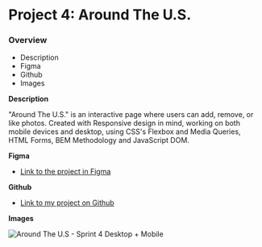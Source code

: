 # Project 4: Around The U.S.

### Overview

* Description
* Figma
* Github
* Images

**Description**

"Around The U.S." is an interactive page where users can add, remove, or like photos. Created with Responsive design in mind, working on both mobile devices and desktop, using CSS's Flexbox and Media Queries, HTML Forms, BEM Methodology and JavaScript DOM.

**Figma**

* [Link to the project in Figma](https://www.figma.com/file/SurN1jaeEQIhuZEDMhmWWf/Sprint-4-Around-The-U.S.-desktop-mobile?node-id=0%3A1)

**Github**

* [Link to my project on Github](https://phoenix801.github.io/web_project_4/)

**Images**

![Around The U.S - Sprint 4 Desktop + Mobile](https://github.com/Phoenix801/web_project_4/blob/main/images/Sprint%204_%20Around%20The%20U.S.%20_%20desktop%20%2B%20mobile.png)
